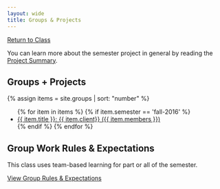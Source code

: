```yaml
---
layout: wide
title: Groups & Projects
---
```


<a href="/class" class="button small">Return to Class</a>

<p>You can learn more about the semester project in general by reading the <a href="/class/assignments/project-summary.html">Project Summary</a>.</p>

## Groups + Projects ##

{% assign items = site.groups | sort: "number" %}
<ul>
{% for item in items %}
	{% if item.semester == 'fall-2016' %}
	<li><a href="{{ item.url }}">{{ item.title }}: {{ item.client}} ({{ item.members }})</a></li>
	{% endif %}
{% endfor %}
</ul>

<h2>Group Work Rules & Expectations</h2>

<p>This class uses team-based learning for part or all of the semester.</p>

<a href="policies" class="button small">View Group Rules & Expectations</a>
